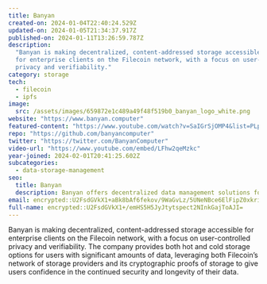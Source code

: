 ```yaml
---
title: Banyan
created-on: 2024-01-04T22:40:24.529Z
updated-on: 2024-01-05T21:34:37.917Z
published-on: 2024-01-11T13:26:59.787Z
description:
  "Banyan is making decentralized, content-addressed storage accessible
  for enterprise clients on the Filecoin network, with a focus on user-controlled
  privacy and verifiability."
category: storage
tech:
  - filecoin
  - ipfs
image:
  src: /assets/images/659872e1c489a49f48f519b0_banyan_logo_white.png
website: "https://www.banyan.computer"
featured-content: "https://www.youtube.com/watch?v=SaIGrSjOMP4&list=PLp3zrT1ewY0micCUXk2G1B1-ukbpuclJy&index=11"
repo: "https://github.com/banyancomputer"
twitter: "https://twitter.com/BanyanComputer"
video-url: "https://www.youtube.com/embed/LFhw2qeMzkc"
year-joined: 2024-02-01T20:41:25.602Z
subcategories:
  - data-storage-management
seo:
  title: Banyan
  description: Banyan offers decentralized data management solutions for enterprises.
email: encrypted::U2FsdGVkX1+aBk8bAf6fekov/9WaGvLz/5UNeNBce6ElFipZ0xkri1q1jiHzc6po
full-name: encrypted::U2FsdGVkX1+/emHS5H5JyJtytspect2NInkGajToAJI=
---
```


Banyan is making decentralized, content-addressed storage accessible for enterprise clients on the Filecoin network, with a focus on user-controlled privacy and verifiability. The company provides both hot and cold storage options for users with significant amounts of data, leveraging both Filecoin’s network of storage providers and its cryptographic proofs of storage to give users confidence in the continued security and longevity of their data.
